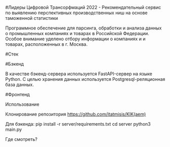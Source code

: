 #Лидеры Цифровой Трансорфмаций 2022 - Рекомендательный сервис по выявлению 
перспективных производственных ниш 
на основе таможенной статистики

Программное обеспечение для парсинга, обработки и анализа данных о промышленных компаниях и товарах в Российской Федерации. Особое внимание уделено отбору информации о компаниях и и товарах, расположенных в г. Москва.

#Стек

#Бэкенд

В качестве бэкенд-сервера используется FastAPI-сервер на языке Python. С целью хранения данных используется Postgresql-реляционная база данных.

#Фронтенд

Использование

Клонирование репозитория
https://github.com/itatmisis/KIK(aem)

Для бэкенда:
pip install -r server/requirements.txt 
cd server 
python3 main.py

Где смотреть?


